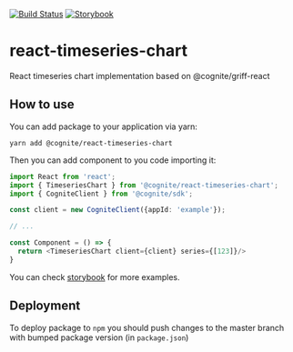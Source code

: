 [![Build Status](https://github.com/cognitedata/react-timeseries-chart/workflows/Lint%20&%20Build%20&%20Test%20&%20Deploy/badge.svg)](https://github.com/cognitedata/react-timeseries-chart/actions?query=branch:master)
[![Storybook](https://cdn.jsdelivr.net/gh/storybookjs/brand@master/badge/badge-storybook.svg)](https://cognitedata.github.io/react-timeseries-chart/?path=/docs/time-series-timeserieschart--basic-usage)

# react-timeseries-chart
React timeseries chart implementation based on @cognite/griff-react

## How to use
You can add package to your application via yarn:
```
yarn add @cognite/react-timeseries-chart
```

Then you can add component to you code importing it:
```typescript jsx
import React from 'react';
import { TimeseriesChart } from '@cognite/react-timeseries-chart';
import { CogniteClient } from '@cognite/sdk';

const client = new CogniteClient({appId: 'example'});

// ...

const Component = () => {
  return <TimeseriesChart client={client} series={[123]}/>
}
``` 

You can check [storybook](https://cognitedata.github.io/react-timeseries-chart/?path=/docs/time-series-timeserieschart--basic-usage) for more examples.

## Deployment
To deploy package to `npm` you should push changes to the master branch with bumped package version (in `package.json`)
